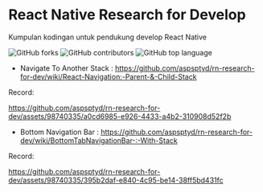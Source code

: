 # React Native Research for Develop
Kumpulan kodingan untuk pendukung develop React Native

![GitHub forks](https://img.shields.io/github/forks/aspsptyd/rn-research-for-dev.svg) ![GitHub contributors](https://img.shields.io/github/contributors/aspsptyd/rn-research-for-dev.svg) ![GitHub top language](https://img.shields.io/github/languages/top/aspsptyd/rn-research-for-dev.svg)

- Navigate To Another Stack : https://github.com/aspsptyd/rn-research-for-dev/wiki/React-Navigation:-Parent-&-Child-Stack

Record: 

https://github.com/aspsptyd/rn-research-for-dev/assets/98740335/a0cd6985-e926-4433-a4b2-310908d52f2b

- Bottom Navigation Bar : https://github.com/aspsptyd/rn-research-for-dev/wiki/BottomTabNavigationBar-:-With-Stack

Record:

https://github.com/aspsptyd/rn-research-for-dev/assets/98740335/395b2daf-e840-4c95-be14-38ff5bd431fc